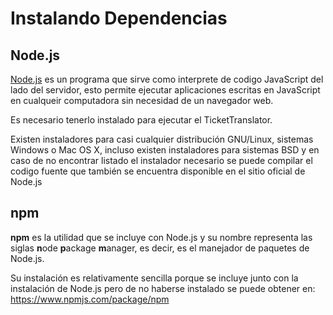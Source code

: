 # Instalando Dependencias

## Node.js

[Node.js](http://nodejs.org) es un programa que sirve como interprete de codigo JavaScript del lado del servidor, esto permite ejecutar aplicaciones escritas en JavaScript en cualqueir computadora sin necesidad de un navegador web. 

Es necesario tenerlo instalado para ejecutar el TicketTranslator.

Existen instaladores para casi cualquier distribución GNU/Linux, sistemas Windows o Mac OS X, incluso existen instaladores para sistemas BSD y en caso de no encontrar listado el instalador necesario se puede compilar el codigo fuente que también se encuentra disponible en el sitio oficial de Node.js

## npm

**npm** es la utilidad que se incluye con Node.js y su nombre representa las siglas **n**ode **p**ackage **m**anager, es decir, es el manejador de paquetes de Node.js.

Su instalación es relativamente sencilla porque se incluye junto con la instalación de Node.js pero de no haberse instalado se puede obtener en: https://www.npmjs.com/package/npm 